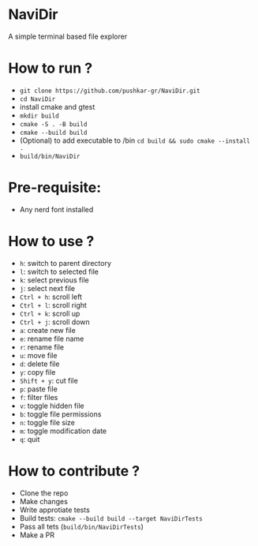 <h1>NaviDir</h1>
A simple terminal based file explorer</li>

<h1>How to run ?</h1>
<ul>
  <li><code>git clone https://github.com/pushkar-gr/NaviDir.git</code></li>
  <li><code>cd NaviDir</code></li>
  <li>install cmake and gtest</li>
  <li><code>mkdir build</code></li>
  <li><code>cmake -S . -B build</code></li>
  <li><code>cmake --build build</code></li>
  <li>(Optional) to add executable to /bin <code>cd build && sudo cmake --install .</code></li>
  <li><code>build/bin/NaviDir</code></li>
</ul>

<h1>Pre-requisite: </h1>
<ul>
  <li>Any nerd font installed</li>
</ul>

<h1>How to use ?</h1>
<ul>
  <li><code>h</code>: switch to parent directory</li>
  <li><code>l</code>: switch to selected file</li>
  <li><code>k</code>: select previous file</li>
  <li><code>j</code>: select next file</li>
  <li><code>Ctrl + h</code>: scroll left</li>
  <li><code>Ctrl + l</code>: scroll right</li>
  <li><code>Ctrl + k</code>: scroll up</li>
  <li><code>Ctrl + j</code>: scroll down</li>
  <li><code>a</code>: create new file</li>
  <li><code>e</code>: rename file name</li>
  <li><code>r</code>: rename file</li>
  <li><code>u</code>: move file</li>
  <li><code>d</code>: delete file</li>
  <li><code>y</code>: copy file</li>
  <li><code>Shift + y</code>: cut file</li>
  <li><code>p</code>: paste file</li>
  <li><code>f</code>: filter files</li>
  <li><code>v</code>: toggle hidden file</li>
  <li><code>b</code>: toggle file permissions</li>
  <li><code>n</code>: toggle file size</li>
  <li><code>m</code>: toggle modification date</li>
  <li><code>q</code>: quit</li>
</ul>

<h1>How to contribute ?</h1>
<ul>
  <li>Clone the repo</li>
  <li>Make changes</li>
  <li>Write approtiate tests</li>
  <li>Build tests: <code>cmake --build build --target NaviDirTests</code></li>
  <li>Pass all tets (<code>build/bin/NaviDirTests</code>)</li>
  <li>Make a PR</li>
</ul>
